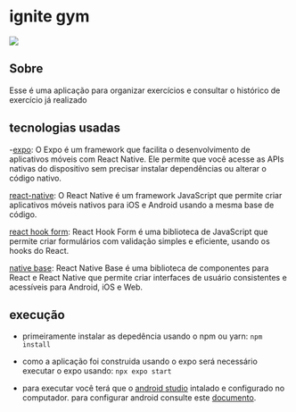 # ignite gym

<img src='https://i.imgur.com/k3Nl1y5.png'>

## Sobre

Esse é uma aplicação para organizar exercícios e consultar o histórico de exercício
já realizado

## tecnologias usadas

-[expo]('https://expo.dev/'): O Expo é um framework que facilita o desenvolvimento de aplicativos móveis com React Native. Ele permite que você acesse as APIs nativas do dispositivo sem precisar instalar dependências ou alterar o código nativo.

[react-native]('https://reactnative.dev/'): O React Native é um framework JavaScript que permite criar aplicativos móveis nativos para iOS e Android usando a mesma base de código.

[react hook form]('https://react-hook-form.com/'): React Hook Form é uma biblioteca de JavaScript que permite criar formulários com validação simples e eficiente, usando os hooks do React.

[native base]('https://nativebase.io/'): React Native Base é uma biblioteca de componentes para React e React Native que permite criar interfaces de usuário consistentes e acessíveis para Android, iOS e Web.

## execução

- primeiramente instalar as depedência usando o npm ou yarn:
  `npm install`

- como a aplicação foi construida usando o expo será necessário executar o expo usando: `npx expo start`

- para executar você terá que o [android studio]('https://developer.android.com') intalado e configurado no computador.
  para configurar android consulte este [documento]('https://react-native.rocketseat.dev/').
